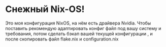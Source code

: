 # Снежный Nix-OS!
Это моя конфигурация NixOS, на нём есть драйвера Nvidia. Чтобы поставить рекомендую адаптировать конфиг файл под вашу систему и требования, потом сделать бэкап вашей текущей конфигурации
, и после скопировать файл flake.nix и configuration.nix 
